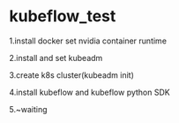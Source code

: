 # kubeflow_test

1.install docker set nvidia container runtime

2.install and set kubeadm

3.create k8s cluster(kubeadm init)

4.install kubeflow and kubeflow python SDK

5.~waiting
